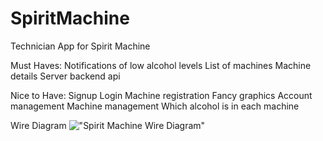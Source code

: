 # SpiritMachine
Technician App for Spirit Machine

Must Haves:
  Notifications of low alcohol levels
  List of machines
  Machine details
  Server backend api
  
Nice to Have:
  Signup
  Login
  Machine registration
  Fancy graphics
  Account management
  Machine management
  Which alcohol is in each machine
  
  Wire Diagram
  !["Spirit Machine Wire Diagram"](https://github.com/sealsurlaw/SpiritMachine/blob/master/SpiritWire.png?raw=true)

 
